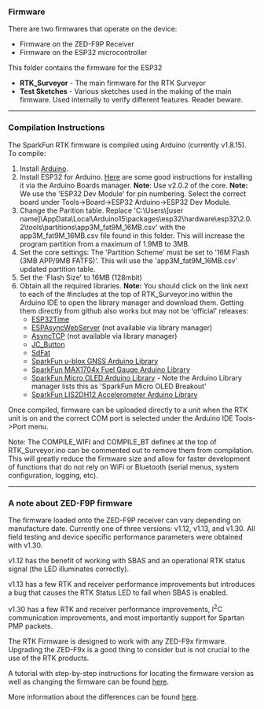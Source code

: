 ### Firmware

There are two firmwares that operate on the device:

* Firmware on the ZED-F9P Receiver
* Firmware on the ESP32 microcontroller

This folder contains the firmware for the ESP32

* **RTK_Surveyor** - The main firmware for the RTK Surveyor
* **Test Sketches** - Various sketches used in the making of the main firmware. Used internally to verify different features. Reader beware.

----
### Compilation Instructions

The SparkFun RTK firmware is compiled using Arduino (currently v1.8.15). To compile:

1. Install [Arduino](https://www.arduino.cc/en/software). 
2. Install ESP32 for Arduino. [Here](https://learn.sparkfun.com/tutorials/esp32-thing-hookup-guide#installing-via-arduino-ide-boards-manager) are some good instructions for installing it via the Arduino Boards manager. **Note**: Use v2.0.2 of the core. **Note:** We use the 'ESP32 Dev Module' for pin numbering. Select the correct board under Tools->Board->ESP32 Arduino->ESP32 Dev Module.
3. Change the Parition table. Replace 'C:\Users\\[user name]\AppData\Local\Arduino15\packages\esp32\hardware\esp32\2.0.2\tools\partitions\app3M_fat9M_16MB.csv' with the app3M_fat9M_16MB.csv file found in this folder. This will increase the program partition from a maximum of 1.9MB to 3MB.
4. Set the core settings: The 'Partition Scheme' must be set to '16M Flash (3MB APP/9MB FATFS)'. This will use the 'app3M_fat9M_16MB.csv' updated partition table.
5. Set the 'Flash Size' to 16MB (128mbit)
6. Obtain all the required libraries. **Note:** You should click on the link next to each of the #includes at the top of RTK_Surveyor.ino within the Arduino IDE to open the library manager and download them. Getting them directly from github also works but may not be 'official' releases:
    * [ESP32Time](https://github.com/fbiego/ESP32Time)
    * [ESPAsyncWebServer](https://github.com/me-no-dev/ESPAsyncWebServer) (not available via library manager)
    * [AsyncTCP](https://github.com/me-no-dev/AsyncTCP) (not available via library manager)
    * [JC_Button](https://github.com/JChristensen/JC_Button)
    * [SdFat](https://github.com/greiman/SdFat)
    * [SparkFun u-blox GNSS Arduino Library](https://github.com/sparkfun/SparkFun_u-blox_GNSS_Arduino_Library)
    * [SparkFun MAX1704x Fuel Gauge Arduino Library](https://github.com/sparkfun/SparkFun_MAX1704x_Fuel_Gauge_Arduino_Library)
    * [SparkFun Micro OLED Arduino Library](https://github.com/sparkfun/SparkFun_Micro_OLED_Arduino_Library) -  Note the Arduino Library manager lists this as 'SparkFun Micro OLED Breakout'
    * [SparkFun LIS2DH12 Accelerometer Arduino Library](https://github.com/sparkfun/SparkFun_LIS2DH12_Arduino_Library)

Once compiled, firmware can be uploaded directly to a unit when the RTK unit is on and the correct COM port is selected under the Arduino IDE Tools->Port menu.

Note: The COMPILE_WIFI and COMPILE_BT defines at the top of RTK_Surveyor.ino can be commented out to remove them from compilation. This will greatly reduce the firmware size and allow for faster development of functions that do not rely on WiFi or Bluetooth (serial menus, system configuration, logging, etc).

----
### A note about ZED-F9P firmware

The firmware loaded onto the ZED-F9P receiver can vary depending on manufacture date. Currently one of three versions: v1.12, v1.13, and v1.30. All field testing and device specific performance parameters were obtained with v1.30.

v1.12 has the benefit of working with SBAS and an operational RTK status signal (the LED illuminates correctly).

v1.13 has a few RTK and receiver performance improvements but introduces a bug that causes the RTK Status LED to fail when SBAS is enabled.

v1.30 has a few RTK and receiver performance improvements, I<sup>2</sup>C communication improvements, and most importantly support for Spartan PMP packets.

The RTK Firmware is designed to work with any ZED-F9x firmware. Upgrading the ZED-F9x is a good thing to consider but is not crucial to the use of the RTK products.

A tutorial with step-by-step instructions for locating the firmware version as well as changing the firmware can be found [here](https://learn.sparkfun.com/tutorials/how-to-upgrade-firmware-of-a-u-blox-gnss-receiver).

More information about the differences can be found [here](https://content.u-blox.com/sites/default/files/ZED-F9P-FW100-HPG130_RN_UBX-21047459.pdf).